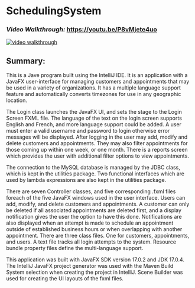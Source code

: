 # SchedulingSystem

### <em>Video Walkthrough: </em>https://youtu.be/P8vMjete4uo
<a href="https://youtu.be/P8vMjete4uo">
<img src="https://user-images.githubusercontent.com/107213928/219811122-a2a6f50a-838b-40e3-a973-f5610db1126e.png" alt="video walkthrough"></a>

## Summary:
This is a Jave program built using the IntelliJ IDE.  It is an application with a JavaFX user-interface for managing customers and appointments that may be used in a variety of organizations. It has a multiple language support feature and automatically converts timezones for use in any geographic location.

The Login class launches the JavaFX UI, and sets the stage to the Login Screen FXML file. The language of the text on the login screen supports English and French, and more language support could be added. A user must enter a valid username and password to login otherwise error messages will be displayed. After logging in the user may add, modify and delete customers and appointments. They may also filter appointments for those coming up within one week, or one month. There is a reports screen which provides the user with additional filter options to view appointments. 

The connection to the MySQL database is managed by the JDBC class, which is kept in the utilities package. Two functional interfaces which are used by lambda expressions are also kept in the utilities package.  

There are seven Controller classes, and five corresponding .fxml files foreach of the five JavaFX windows used in the user interface. Users can add, modify, and delete customers and appointments.  A customer can only be deleted if all associated appointments are deleted first, and a display notification gives the user the option to have this done. Notifications are also displayed when an attempt is made to schedule an appointment outside of established business hours or when overlapping with another appointment.  There are three class files.  One for customers, appointments, and users. A text file tracks all login attempts to the system. Resource bundle property files define the multi-language support.

This application was built with JavaFX SDK version 17.0.2 and JDK 17.0.4.  The IntelliJ JavaFX project generator was used with the Maven Build System selection when creating the project in IntelliJ.  Scene Builder was used for creating the UI layouts of the fxml files.
